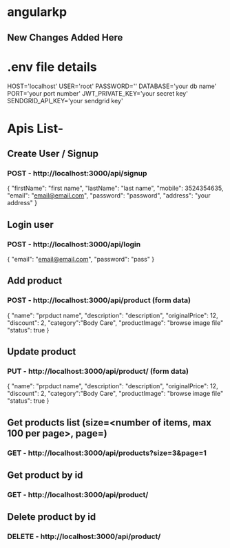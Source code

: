 # angularkp
New Changes
Added Here
-------
# .env file details
HOST='localhost'
USER='root'
PASSWORD=''
DATABASE='your db name'
PORT='your port number'
JWT_PRIVATE_KEY='your secret key'
SENDGRID_API_KEY='your sendgrid key'

# Apis List-

## Create User / Signup
### POST - http://localhost:3000/api/signup
{
    "firstName": "first name",
    "lastName": "last name",
    "mobile": 3524354635,
    "email": "email@email.com",
    "password": "password",
    "address": "your address"
}


## Login user
### POST - http://localhost:3000/api/login
{
    "email": "email@email.com",
    "password": "pass"
}


## Add product
### POST - http://localhost:3000/api/product  (form data)
{
    "name": "prpduct name",
    "description": "description",
    "originalPrice": 12,
    "discount": 2,
    "category":"Body Care",
    "productImage": "browse image file"
    "status": true
}


## Update product
### PUT - http://localhost:3000/api/product/<productID>  (form data)
{
    "name": "prpduct name",
    "description": "description",
    "originalPrice": 12,
    "discount": 2,
    "category":"Body Care",
    "productImage": "browse image file"
    "status": true
}

## Get products list (size=<number of items, max 100 per page>, page=<page number>)
### GET - http://localhost:3000/api/products?size=3&page=1

## Get product by id
### GET - http://localhost:3000/api/product/<productId>

## Delete product by id
### DELETE - http://localhost:3000/api/product/<productId>
